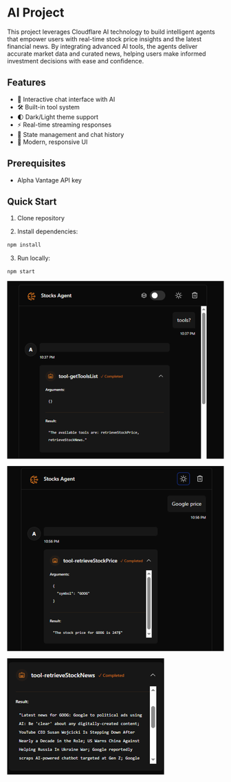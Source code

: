 # AI Project

This project leverages Cloudflare AI technology to build intelligent agents that empower users with real-time stock price insights and the latest financial news. By integrating advanced AI tools, the agents deliver accurate market data and curated news, helping users make informed investment decisions with ease and confidence.

## Features

- 💬 Interactive chat interface with AI
- 🛠️ Built-in tool system
- 🌓 Dark/Light theme support
- ⚡️ Real-time streaming responses
- 🔄 State management and chat history
- 🎨 Modern, responsive UI

## Prerequisites

- Alpha Vantage API key

## Quick Start

1. Clone repository

2. Install dependencies:

```bash
npm install
```

3. Run locally:

```bash
npm start
```

![alt text](image.png)

![alt text](image-2.png)

![alt text](image-1.png)